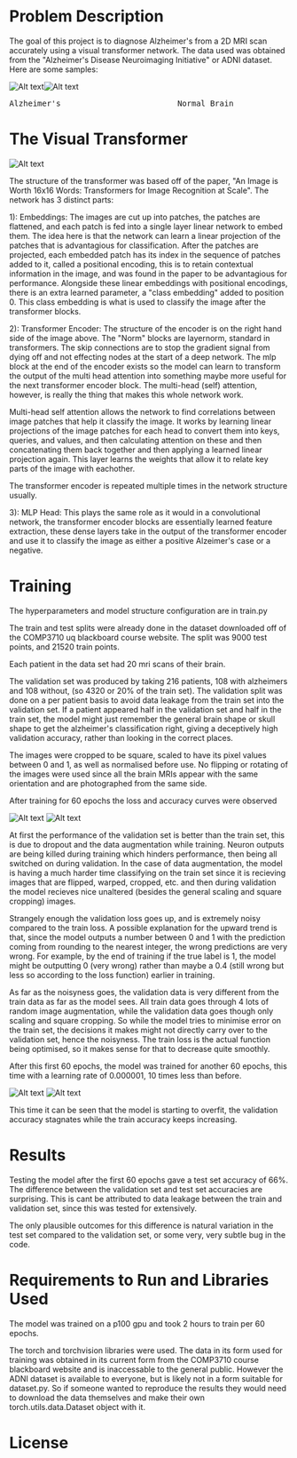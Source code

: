 # Problem Description
The goal of this project is to diagnose Alzheimer's from a 2D MRI scan accurately using a visual transformer network. The data used was obtained from the "Alzheimer's Disease Neuroimaging Initiative" or ADNI dataset. Here are some samples:

![Alt text](readmeImages/altzSample.jpeg)![Alt text](readmeImages/normSample.jpeg)
<pre>
Alzheimer's                         Normal Brain
</pre>

# The Visual Transformer

![Alt text](<readmeImages/Screenshot from 2023-10-13 22-47-10.png>)

The structure of the transformer was based off of the paper, "An Image is Worth 16x16 Words: Transformers for Image Recognition at Scale". The network has 3 distinct parts:

1): Embeddings: The images are cut up into patches, the patches are flattened, and each patch is fed into a single layer linear network to embed them. The idea here is that the network can learn a linear projection of the patches that is advantagious for classification. After the patches are projected, each embedded patch has its index in the sequence of patches added to it, called a positional encoding, this is to retain contextual information in the image, and was found in the paper to be advantagious for performance. Alongside these linear embeddings with positional encodings, there is an extra learned parameter, a "class embedding" added to position 0. This class embedding is what is used to classify the image after the transformer blocks.

2): Transformer Encoder: The structure of the encoder is on the right hand side of the image above. The "Norm" blocks are layernorm, standard in transformers. The skip connections are to stop the gradient signal from dying off and not effecting nodes at the start of a deep network. The mlp block at the end of the encoder exists so the model can learn to transform the output of the multi head attention into something maybe more useful for the next transformer encoder block. The multi-head (self) attention, however, is really the thing that makes this whole network work.

Multi-head self attention allows the network to find correlations between image patches that help it classify the image. It works by learning linear projections of the image patches for each head to convert them into keys, queries, and values, and then calculating attention on these and then concatenating them back together and then applying a learned linear projection again. This layer learns the weights that allow it to relate key parts of the image with eachother.

The transformer encoder is repeated multiple times in the network structure usually.

3): MLP Head: This plays the same role as it would in a convolutional network, the transformer encoder blocks are essentially learned feature extraction, these dense layers take in the output of the transformer encoder and use it to classify the image as either a positive Alzeimer's case or a negative.

# Training
The hyperparameters and model structure configuration are in train.py

The train and test splits were already done in the dataset downloaded off of the COMP3710 uq blackboard course website. The split was 9000 test points, and 21520 train points.

Each patient in the data set had 20 mri scans of their brain.

The validation set was produced by taking 216 patients, 108 with alzheimers and 108 without, (so 4320 or 20% of the train set). The validation split was done on a per patient basis to avoid data leakage from the train set into the validation set. If a patient appeared half in the validation set and half in the train set, the model might just remember the general brain shape or skull shape to get the alzheimer's classification right, giving a deceptively high validation accuracy, rather than looking in the correct places.

The images were cropped to be square, scaled to have its pixel values between 0 and 1, as well as normalised before use. No flipping or rotating of the images were used since all the brain MRIs appear with the same orientation and are photographed from the same side.

After training for 60 epochs the loss and accuracy curves were observed

![Alt text](readmeImages/FirstTrainAcc.png) ![Alt text](readmeImages/FirstTrainLoss.png)

At first the performance of the validation set is better than the train set, this is due to dropout and the data augmentation while training. Neuron outputs are being killed during training which hinders performance, then being all switched on during validation. In the case of data augmentation, the model is having a much harder time classifying on the train set since it is recieving images that are flipped, warped, cropped, etc. and then during validation the model recieves nice unaltered (besides the general scaling and square cropping) images.

Strangely enough the validation loss goes up, and is extremely noisy compared to the train loss. A possible explanation for the upward trend is that, since the model outputs a number between 0 and 1 with the prediction coming from rounding to the nearest integer, the wrong predictions are very wrong. For example, by the end of training if the true label is 1, the model might be outputting 0 (very wrong) rather than maybe a 0.4 (still wrong but less so according to the loss function) earlier in training.

As far as the noisyness goes, the validation data is very different from the train data as far as the model sees. All train data goes through 4 lots of random image augmentation, while the validation data goes though only scaling and square cropping. So while the model tries to minimise error on the train set, the decisions it makes might not directly carry over to the validation set, hence the noisyness. The train loss is the actual function being optimised, so it makes sense for that to decrease quite smoothly.

After this first 60 epochs, the model was trained for another 60 epochs, this time with a learning rate of 0.000001, 10 times less than before.


![Alt text](readmeImages/SecondTrainAcc.png) ![Alt text](readmeImages/SecondTrainLoss.png)

This time it can be seen that the model is starting to overfit, the validation accuracy stagnates while the train accuracy keeps increasing.

# Results

Testing the model after the first 60 epochs gave a test set accuracy of 66%. The difference between the validation set and test set accuracies are surprising. This is cant be attributed to data leakage between the train and validation set, since this was tested for extensively.

The only plausible outcomes for this difference is natural variation in the test set compared to the validation set, or some very, very subtle bug in the code.

# Requirements to Run and Libraries Used

The model was trained on a p100 gpu and took 2 hours to train per 60 epochs.

The torch and torchvision libraries were used. The data in its form used for training was obtained in its current form from the COMP3710 course blackboard website and is inaccessable to the general public. However the ADNI dataset is available to everyone, but is likely not in a form suitable for dataset.py. So if someone wanted to reproduce the results they would need to download the data themselves and make their own torch.utils.data.Dataset object with it.

# License



